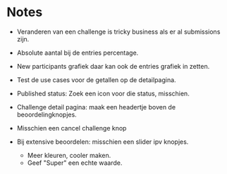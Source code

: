 # Notes

- Veranderen van een challenge is tricky business als er al submissions zijn.
- Absolute aantal bij de entries percentage.
- New participants grafiek daar kan ook de entries grafiek in zetten.
- Test de use cases voor de getallen op de detailpagina.

- Published status: Zoek een icon voor die status, misschien.

- Challenge detail pagina: maak een headertje boven de beoordelingknopjes.


- Misschien een cancel challenge knop

- Bij extensive beoordelen: misschien een slider ipv knopjes.
	- Meer kleuren, cooler maken.
	- Geef "Super" een echte waarde.